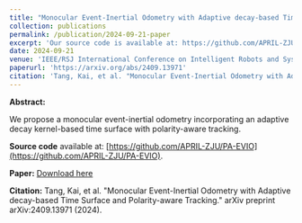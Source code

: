 ```yaml
---
title: "Monocular Event-Inertial Odometry with Adaptive decay-based Time Surface and Polarity-aware Tracking"
collection: publications
permalink: /publication/2024-09-21-paper
excerpt: 'Our source code is available at: https://github.com/APRIL-ZJU/PA-EVIO.'
date: 2024-09-21
venue: 'IEEE/RSJ International Conference on Intelligent Robots and Systems (IROS) 2024'
paperurl: 'https://arxiv.org/abs/2409.13971'
citation: 'Tang, Kai, et al. "Monocular Event-Inertial Odometry with Adaptive decay-based Time Surface and Polarity-aware Tracking." arXiv preprint arXiv:2409.13971 (2024).'
---
```

**Abstract:** 

We propose a monocular event-inertial odometry incorporating an adaptive decay kernel-based time surface with polarity-aware tracking.

**Source code** available at: [https://github.com/APRIL-ZJU/PA-EVIO](https://github.com/APRIL-ZJU/PA-EVIO).

**Paper:** [Download here](https://arxiv.org/abs/2409.13971)

**Citation:** Tang, Kai, et al. "Monocular Event-Inertial Odometry with Adaptive decay-based Time Surface and Polarity-aware Tracking." arXiv preprint arXiv:2409.13971 (2024).